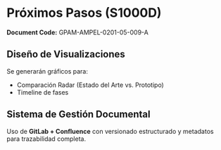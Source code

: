 # Próximos Pasos (S1000D)

**Document Code:** GPAM-AMPEL-0201-05-009-A

## Diseño de Visualizaciones

Se generarán gráficos para:
- Comparación Radar (Estado del Arte vs. Prototipo)
- Timeline de fases

## Sistema de Gestión Documental

Uso de **GitLab + Confluence** con versionado estructurado y metadatos para trazabilidad completa.
